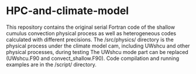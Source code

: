 # HPC-and-climate-model
This repository contains the original serial Fortran code of the shallow cumulus convection physical process as well as heterogeneous codes calculated with different precisions.
The /src/physics/ directory is the physical process under the climate model cam, including UWshcu and other physical processes, during testing The UWshcu mode part can be replaced (UWshcu.F90 and convect_shallow.F90).
Code compilation and running examples are in the /script/ directory.
